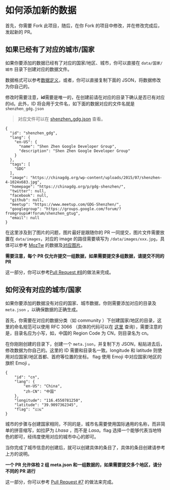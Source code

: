 # 如何添加新的数据

首先，你需要 Fork 此项目，随后，在你 Fork 的项目中修改，并在修改完成后，发起新的 PR。

## 如果已经有了对应的城市/国家

如果你要添加的数据已经有了对应的国家/地区、城市，你可以直接在 `data/国家/城市` 目录下创建对应的数据文件。

数据格式可以参考[数据定义](data-spec.md)，或者，你可以直接复制下面的 JSON，将数据修改为你自己的。

修改时需要注意，**id**需要是唯一的，在创建前请在对应的目录下确认是否已有对应的id。此外，ID 将会用于文件名，如下面的数据对应的文件名就是`shenzhen_gdg.json`

> 对应文件可以在 [shenzhen_gdg.json](https://github.com/bestony/OpenSourceMenu/blob/master/data/community/cn/shenzhen/shenzhen_gdg.json) 查看。

```
{
  "id": "shenzhen_gdg",
  "lang": {
    "en-US": {
      "name": "Shen Zhen Google Developer Group",
      "description": "Shen Zhen Google Developer Group"
    }
  },
  "tags": [
    "GDG"
  ],
  "image": "https://chinagdg.org/wp-content/uploads/2015/07/shenzhen-4-1024x683.jpg",
  "homepage": "https://chinagdg.org/p/gdg-shenzhen/",
  "twitter": null,
  "facebook": null,
  "github": null,
  "meetup": "https://www.meetup.com/GDG-Shenzhen/",
  "googlegroup": "https://groups.google.com/forum/?fromgroups#!forum/shenzhen_gtug",
  "email": null
}
```

在这里涉及到了图片的问题，图片最好是跟随你的 PR 一同提交，图片文件需要放置在 `data/images`，对应的 image 的路径需要填写为 `/data/images/xxx.jpg`，具体可以参考 [MozTw](https://github.com/bestony/OpenSourceMenu/blob/master/data/community/tw/taipei/moztw.json) 的数据及[对应图片](https://github.com/bestony/OpenSourceMenu/blob/master/data/images/moztw.png)。

**需要注意，每个 PR 仅允许提交一组数据，如果需要提交多组数据，请提交不同的 PR**

这一部分，你可以参考[Pull Request #8](https://github.com/bestony/OpenSourceMenu/pull/8)的做法来完成。

## 如何没有对应的城市/国家

如果你要添加的数据没有对应的国家、城市数据，你则需要添加对应的目录及 `meta.json` ，以确保数据的正确生成。

首先，你需要在对应的数据分类（如 community ）下创建国家/地区的目录，这里的命名规范可以使用 RFC 3066 （具体的代码可以在 [这里](http://www.i18nguy.com/unicode/language-identifiers.html) 查询），需要注意的是，目录名应为小写，如，中国的 Region Code 为 CN，则目录名为 cn。

在你刚刚创建的目录下，创建一个 `meta.json`，并复制下方 JSON，粘贴进去后，修改数据为你自己的。这里的 ID 需要和目录名一致。longitude 和 latitude 则使用对应国家/地区首都、首府等位置的坐标。 flag 使用 Emoji 中对应国家/地区的旗帜 Emoji 。

```
{
    "id": "cn",
    "lang": {
        "en-US": "China",
        "zh-CN": "中国"
    },
    "longitude": "116.4550781250",
    "latitude": "39.9097362345",
    "flag": "🇨🇳"
}
```

城市的步骤与创建国家相同，不同的是，城市名需要使用国际通用的名称，而非简单的拼音缩写，如拉萨为 *Lhasa* ，而不是 *Lasa*。flag 选择一个能够代表当地特色的即可，经纬度使用对应的城市中心的即可。

当你完成了城市信息的创建后，就可以创建具体的条目了，具体的条目创建请参考上方的说明。

**一个 PR 允许体检 2 组 meta.json  和一组数据的，如果需要提交多个地区，请分不同的 PR 进行**

这一部分，你可以参考 [Pull Request #7](https://github.com/bestony/OpenSourceMenu/pull/7) 的做法来完成。
